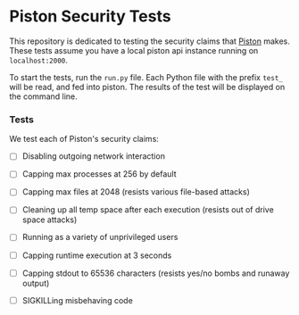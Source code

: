 # Piston Security Tests
This repository is dedicated to testing the security claims that [Piston]() makes.
These tests assume you have a local piston api instance running on `localhost:2000`.

To start the tests, run the `run.py` file.
Each Python file with the prefix `test_` will be read, and fed into piston.
The results of the test will be displayed on the command line.

### Tests
We test each of Piston's security claims:
- [ ] Disabling outgoing network interaction
- [ ] Capping max processes at 256 by default
- [ ] Capping max files at 2048 (resists various file-based attacks)
- [ ] Cleaning up all temp space after each execution (resists out of drive space attacks)
- [ ] Running as a variety of unprivileged users
- [ ] Capping runtime execution at 3 seconds
- [ ] Capping stdout to 65536 characters (resists yes/no bombs and runaway output)
- [ ] SIGKILLing misbehaving code


